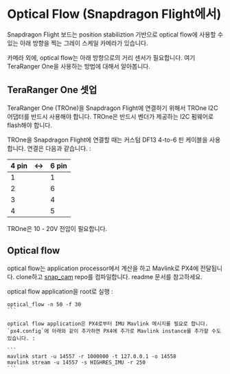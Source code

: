 # Optical Flow (Snapdragon Flight에서)

Snapdragon Flight 보드는 position stabiliztion 기반으로 optical flow에 사용할 수 있는 아래 방향을 찍는 그레이 스케일 카메라가 있습니다.

카메라 외에, optical flow는 아래 방향으로의 거리 센서가 필요합니다. 여기 TeraRanger One을 사용하는 방법에 대해서 알아봅니다.


## TeraRanger One 셋업
TeraRanger One (TROne)을 Snapdragon Flight에 연결하기 위해서 TROne I2C 어댑터를 반드시 사용해야 합니다. TROne은 반드시 벤더가 제공하는 I2C 펌웨어로 flash해야 합니다.

TROne을 Snapdragon Flight에 연결할 때는 커스텀 DF13 4-to-6 핀 케이블을 사용합니다. 연결은 다음과 같습니다. :

| 4 pin | <-> | 6 pin |
| -- | -- | -- |
| 1 |  | 1 |
| 2 |  | 6 |
| 3 |  | 4 |
| 4 |  | 5 |

TROne은 10 - 20V 전압이 필요합니다.

## Optical flow
optical flow는 application processor에서 계산을 하고 Mavlink로 PX4에 전달됩니다. clone하고 [snap_cam](https://github.com/PX4/snap_cam) repo를 컴파일합니다. readme 문서를 참고하세요.

optical flow application을 root로 실행 :
````
optical_flow -n 50 -f 30
```

optical flow application은 PX4로부터 IMU Mavlink 메시지를 필요로 합니다. `px4.config`에 아래와 같이 추가하면 PX4에 추가로 Mavlink instance를 추가할 수도 있습니다. :

```
mavlink start -u 14557 -r 1000000 -t 127.0.0.1 -o 14558
mavlink stream -u 14557 -s HIGHRES_IMU -r 250
```

